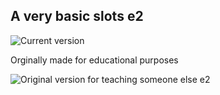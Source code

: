 ## A very basic slots e2
![Current version](https://i.imgur.com/xZ86g5S.png)

Orginally made for educational purposes

![Original version for teaching someone else e2](https://i.imgur.com/WXPD7RK.png)
